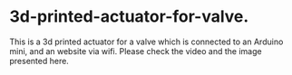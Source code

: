 # 3d-printed-actuator-for-valve.
This is a 3d printed actuator for a valve which is connected to an Arduino mini, and an website via wifi.
Please check the video and the image presented here.

